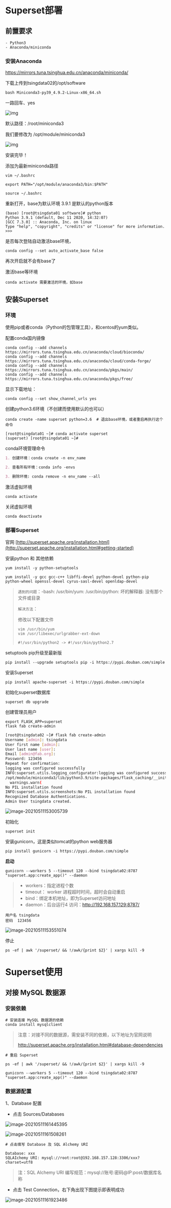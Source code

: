 # Superset部署

## 前置要求

```
- Python3
- Anaconda/miniconda
```

### 安装Anaconda

https://mirrors.tuna.tsinghua.edu.cn/anaconda/miniconda/

下载上传到tsingdata02的/opt/software

```
bash Miniconda3-py39_4.9.2-Linux-x86_64.sh
```

一路回车、yes

![img](https://cdn.nlark.com/yuque/0/2020/png/519413/1599734808927-b3da7918-4a09-4679-9239-e59c04ff8064.png)

默认路径：/root/miniconda3

我们要修改为  /opt/module/miniconda3

![img](https://cdn.nlark.com/yuque/0/2020/png/519413/1599734891859-907e3bb9-2c43-41a4-9034-de1b6c717f90.png)

安装完毕！



添加为最新miniconda路径

```
vim ~/.bashrc 
```

```
export PATH="/opt/module/anaconda3/bin:$PATH"
```

```
source ~/.bashrc 
```



重新打开，base为默认环境  3.9.1 是默认的python版本

```
(base) [root@tsingdata01 software]# python
Python 3.9.1 (default, Dec 11 2020, 14:32:07) 
[GCC 7.3.0] :: Anaconda, Inc. on linux
Type "help", "copyright", "credits" or "license" for more information.
>>> 
```

是否每次登陆自动激活base环境，

```
conda config --set auto_activate_base false
```

再次开启就不会有base了



激活base等环境

```
conda activate 需要激活的环境，如base
```



## 安装Superset

### 环境

使用pip或者conda（Python的包管理工具），和centos的yum类似。

配置conda国内镜像

```
conda config --add channels https://mirrors.tuna.tsinghua.edu.cn/anaconda/cloud/bioconda/
conda config --add channels https://mirrors.tuna.tsinghua.edu.cn/anaconda/cloud/conda-forge/
conda config --add channels https://mirrors.tuna.tsinghua.edu.cn/anaconda/pkgs/main/
conda config --add channels https://mirrors.tuna.tsinghua.edu.cn/anaconda/pkgs/free/
```

显示下载地址：

```
conda config --set show_channel_urls yes
```

创建python3.6环境（不创建而使用默认的也可以）

```
conda create -name superset python=3.6  # 退出base环境，或者重启再执行这个命令
```

```
[root@tsingdata01 ~]# conda activate superset
(superset) [root@tsingdata01 ~]#
```

conda环境管理命令

```markdown
1. 创建环境：conda create -n env_name

2. 查看所有环境：conda info -envs

3. 删除环境: conda remove -n env_name --all
```

激活虚拟环境

```
conda activate 
```

关闭虚拟环境

```
conda deactivate
```



### 部署Superset

官网 [http://superset.apache.org/installation.html](http://superset.apache.org/installation.html#getting-started)

安装python 和 其他依赖

```
yum install -y python-setuptools

yum install -y gcc gcc-c++ libffi-devel python-devel python-pip python-wheel openssl-devel cyrus-sasl-devel openldap-devel
```

>`遇到的问题`：-bash: /usr/bin/yum: /usr/bin/python: 坏的解释器: 没有那个文件或目录
>
>`解决方法`：
>
>修改以下配置文件
>
>```
>vim /usr/bin/yum
>vim /usr/libexec/urlgrabber-ext-down
>```
>
>```
>#!/usr/bin/python2 -> #!/usr/bin/python2.7
>```
>

setuptools pip升级至最新版

```
pip install --upgrade setuptools pip -i https://pypi.douban.com/simple 
```

安装Superset

```
pip install apache-superset -i https://pypi.douban.com/simple 
```

初始化superset数据库

```
superset db upgrade
```

创建管理员用户

```
export FLASK_APP=superset
flask fab create-admin
```

```sh
[root@tsingdata02 ~]# flask fab create-admin
Username [admin]: tsingdata
User first name [admin]: 
User last name [user]: 
Email [admin@fab.org]: 
Password: 123456
Repeat for confirmation: 
logging was configured successfully
INFO:superset.utils.logging_configurator:logging was configured successfully
/opt/module/miniconda3/lib/python3.9/site-packages/flask_caching/__init__.py:201: UserWarning: Flask-Caching: CACHE_TYPE is set to null, caching is effectively disabled.
  warnings.warn(
No PIL installation found
INFO:superset.utils.screenshots:No PIL installation found
Recognized Database Authentications.
Admin User tsingdata created.
```

![image-20210511153005739](images/image-20210511153005739.png)

初始化

```
superset init 
```

安装gunicorn，这是类似tomcat的python web服务器

```
pip install gunicorn -i https://pypi.douban.com/simple
```

**启动**

```
gunicorn --workers 5 --timeout 120 --bind tsingdata02:8787 "superset.app:create_app()" --daemon
```

>- workers：指定进程个数
>- timeout： worker 进程超时时间，超时会自动重启
>- bind：绑定本机地址，即为Superset访问地址
>- daemon：后台运行4
访问：http://192.168.157.129:8787/

```
用户名 tsingdata
密码	123456
```

![image-20210511153551074](images/image-20210511153551074.png)

停止

```
ps -ef | awk '/superset/ && !/awk/{print $2}' | xargs kill -9
```



# Superset使用

## 对接 MySQL 数据源

### 安装依赖

```
# 安装连接 MySQL 数据源的依赖
conda install mysqlclient
```

>注意：对接不同的数据源，需安装不同的依赖，以下地址为官网说明
>
>http://superset.apache.org/installation.html#database-dependencies

```
# 重启 Superset

ps -ef | awk '/superset/ && !/awk/{print $2}' | xargs kill -9

gunicorn --workers 5 --timeout 120 --bind tsingdata02:8787 "superset.app:create_app()" --daemon
```



### 数据源配置

1、Database 配置

- 点击 Sources/Databases

![image-20210511161445395](images/image-20210511161445395.png)

![image-20210511161508261](images/image-20210511161508261.png)

```
# 点击填写 Database 及 SQL Alchemy URI

Database: xxx
SQLAIchemy URI: mysql://root:root@192.168.157.128:3306/xxx?charset=utf8
```

>注：SQL Alchemy URI 编写规范：mysql://账号:密码@IP:post/数据库名称

- 点击 Test Connection，右下角出现下图提示即表明成功

![image-20210511161923486](images/image-20210511161923486.png)





